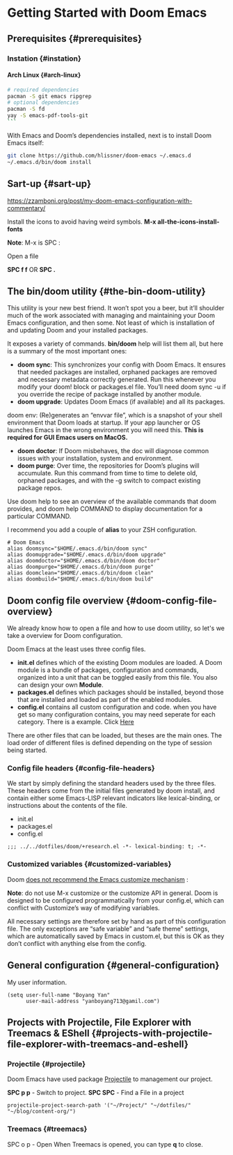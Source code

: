 # Getting Started with Doom Emacs


## Prerequisites {#prerequisites}


### Instation {#instation}


#### Arch Linux {#arch-linux}

````bash
# required dependencies
pacman -S git emacs ripgrep
# optional dependencies
pacman -S fd
yay -S emacs-pdf-tools-git
```
````

With Emacs and Doom’s dependencies installed, next is to install Doom Emacs itself:

````bash
git clone https://github.com/hlissner/doom-emacs ~/.emacs.d
~/.emacs.d/bin/doom install
````


## Sart-up {#sart-up}

<https://zzamboni.org/post/my-doom-emacs-configuration-with-commentary/>

Install the icons to avoid having weird symbols.
**M-x all-the-icons-install-fonts**

**Note**: M-x is SPC :

Open a file

****SPC f f**** OR **SPC .**


## The bin/doom utility {#the-bin-doom-utility}

This utility is your new best friend. It won’t spot you a beer, but it’ll shoulder much of the work associated with managing and maintaining your Doom Emacs configuration, and then some. Not least of which is installation of and updating Doom and your installed packages.

It exposes a variety of commands. **bin/doom** help will list them all, but here is a summary of the most important ones:

-   **doom sync**: This synchronizes your config with Doom Emacs. It ensures that needed packages are installed, orphaned packages are removed and necessary metadata correctly generated. Run this whenever you modify your doom! block or packages.el file. You’ll need doom sync -u if you override the recipe of package installed by another module.
-   **doom upgrade**: Updates Doom Emacs (if available) and all its packages.

doom env: (Re)generates an “envvar file”, which is a snapshot of your shell environment that Doom loads at startup. If your app launcher or OS launches Emacs in the wrong environment you will need this. ****This is required for GUI Emacs users on MacOS.****

-   **doom doctor**: If Doom misbehaves, the doc will diagnose common issues with your installation, system and environment.
-   **doom purge**: Over time, the repositories for Doom’s plugins will accumulate. Run this command from time to time to delete old, orphaned packages, and with the -g switch to compact existing package repos.

Use doom help to see an overview of the available commands that doom provides, and doom help COMMAND to display documentation for a particular COMMAND.

I recommend you add a couple of **alias** to your ZSH configuration.

````text
# Doom Emacs
alias doomsync="$HOME/.emacs.d/bin/doom sync"
alias doomupgrade="$HOME/.emacs.d/bin/doom upgrade"
alias doomdoctor="$HOME/.emacs.d/bin/doom doctor"
alias doompurge="$HOME/.emacs.d/bin/doom purge"
alias doomclean="$HOME/.emacs.d/bin/doom clean"
alias doombuild="$HOME/.emacs.d/bin/doom build"
````


## Doom config file overview {#doom-config-file-overview}

We already know how to open a file and how to use doom utility, so let's we take a overview for Doom configuration.

Doom Emacs at the least uses three config files.

-   **init.el** defines which of the existing Doom modules are loaded. A Doom module is a bundle of packages, configuration and commands, organized into a unit that can be toggled easily from this file. You also can design your own **Module**.
-   **packages.el** defines which packages should be installed, beyond those that are installed and loaded as part of the enabled modules.
-   **config.el** contains all custom configuration and code. when you have get so many configuration contains, you may need seperate for each category. There is a example. Click [Here](https://github.com/yanboyang713/doom.git)

There are other files that can be loaded, but theses are the main ones. The load order of different files is defined depending on the type of session being started.


### Config file headers {#config-file-headers}

We start by simply defining the standard headers used by the three files. These headers come from the initial files generated by doom install, and contain either some Emacs-LISP relevant indicators like lexical-binding, or instructions about the contents of the file.

-   init.el
-   packages.el
-   config.el

<!--listend-->

````text
;;; ../../dotfiles/doom/+research.el -*- lexical-binding: t; -*-
````


### Customized variables {#customized-variables}

Doom [does not recommend the Emacs customize mechanism](https://github.com/hlissner/doom-emacs/blob/develop/docs/getting%5Fstarted.org#configure) :

**Note**: do not use M-x customize or the customize API in general. Doom is designed to be configured programmatically from your config.el, which can conflict with Customize’s way of modifying variables.

All necessary settings are therefore set by hand as part of this configuration file. The only exceptions are “safe variable” and “safe theme” settings, which are automatically saved by Emacs in custom.el, but this is OK as they don’t conflict with anything else from the config.


## General configuration {#general-configuration}

My user information.

````emacs-lisp
(setq user-full-name "Boyang Yan"
      user-mail-address "yanboyang713@gamil.com")
````


## Projects with Projectile, File Explorer with Treemacs &amp; EShell {#projects-with-projectile-file-explorer-with-treemacs-and-eshell}


### Projectile {#projectile}

Doom Emacs have used package [Projectile](https://github.com/bbatsov/projectile) to management our project.

**SPC p p** - Switch to project.
**SPC SPC** - Find a File in a project

````emacs-lisp
projectile-project-search-path '("~/Project/" "~/dotfiles/" "~/blog/content-org/")
````


### Treemacs {#treemacs}

SPC o p - Open
When Treemacs is opened, you can type **q** to close.

